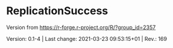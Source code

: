 # ReplicationSuccess

Version from https://r-forge.r-project.org/R/?group_id=2357

Version: 0.1-4 | Last change: 2021-03-23 09:53:15+01 | Rev.: 169